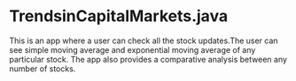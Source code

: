 # TrendsinCapitalMarkets.java

This is an app where a user can check all the stock updates.The user can see simple moving average and exponential moving average of any particular stock. The app also provides a comparative analysis between any number of stocks.
